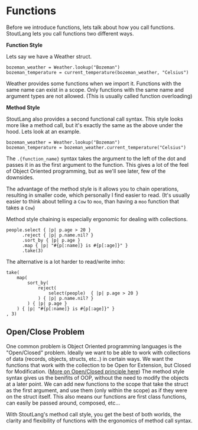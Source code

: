 # Functions

Before we introduce functions, lets talk about how you call functions. StoutLang lets you call functions two different ways.

**Function Style**

Lets say we have a Weather struct.

```
bozeman_weather = Weather.lookup("Bozeman")
bozeman_temperature = current_temperature(bozeman_weather, "Celsius")
```

Weather provides some functions when we import it. Functions with the same name can exist in a scope. Only functions with the same name and argument types are not allowed. (This is usually called function overloading)

**Method Style**

StoutLang also provides a second functional call syntax. This style looks more like a method call, but it's exactly the same as the above under the hood. Lets look at an example.

```
bozeman_weather = Weather.lookup("Bozeman")
bozeman_temperature = bozeman_weather.current_temperature("Celsius")
```

The `.{function_name}` syntax takes the argument to the left of the dot and passes it in as the first argument to the function. This gives a lot of the feel of Object Oriented programming, but as we'll see later, few of the downsides.

The advantage of the method style is it allows you to chain operations, resulting in smaller code, which personally I find easier to read. (It's usually easier to think about telling a `Cow` to `moo`, than having a `moo` function that takes a `Cow`)

Method style chaining is especially ergonomic for dealing with collections.

```
people.select { |p| p.age > 20 }
      .reject { |p| p.name.nil? }
      .sort_by { |p| p.age }
      .map { |p| "#{p[:name]} is #{p[:age]}" }
      .take(3)
```

The alternative is a lot harder to read/write imho:

```
take(
    map(
        sort_by(
            reject(
                select(people)  { |p| p.age > 20 }
            ) { |p| p.name.nil? }
        ) { |p| p.age }
    ) { |p| "#{p[:name]} is #{p[:age]}" }
, 3)
```

## Open/Close Problem

One common problem is Object Oriented programming languages is the "Open/Closed" problem. Ideally we want to be able to work with collections of data (records, objects, structs, etc..) in certain ways. We want the functions that work with the collection to be Open for Extension, but Closed for Modification. ([More on Open/Closed principle here](https://en.wikipedia.org/wiki/Open%E2%80%93closed_principle)) The method style syntax gives us the benifits of OOP, without the need to modify the objects at a later point. We can add new functions to the scope that take the struct as the first argument, and use them (only within the scope) as if they were on the struct itself. This also means our functions are first class functions, can easily be passed around, composed, etc...


With StoutLang's method call style, you get the best of both worlds, the clarity and flexibility of functions with the ergonomics of method call syntax.
